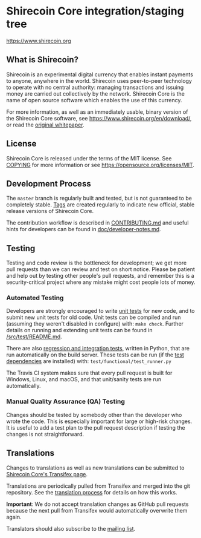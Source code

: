 Shirecoin Core integration/staging tree
=====================================

https://www.shirecoin.org

What is Shirecoin?
----------------

Shirecoin is an experimental digital currency that enables instant payments to
anyone, anywhere in the world. Shirecoin uses peer-to-peer technology to operate
with no central authority: managing transactions and issuing money are carried
out collectively by the network. Shirecoin Core is the name of open source
software which enables the use of this currency.

For more information, as well as an immediately usable, binary version of
the Shirecoin Core software, see https://www.shirecoin.org/en/download/, or read the
[original whitepaper](https://www.shirecoin.org/shirecoin.pdf).

License
-------

Shirecoin Core is released under the terms of the MIT license. See [COPYING](COPYING) for more
information or see https://opensource.org/licenses/MIT.

Development Process
-------------------

The `master` branch is regularly built and tested, but is not guaranteed to be
completely stable. [Tags](https://github.com/tricron/shirecoin/tags) are created
regularly to indicate new official, stable release versions of Shirecoin Core.

The contribution workflow is described in [CONTRIBUTING.md](CONTRIBUTING.md)
and useful hints for developers can be found in [doc/developer-notes.md](doc/developer-notes.md).

Testing
-------

Testing and code review is the bottleneck for development; we get more pull
requests than we can review and test on short notice. Please be patient and help out by testing
other people's pull requests, and remember this is a security-critical project where any mistake might cost people
lots of money.

### Automated Testing

Developers are strongly encouraged to write [unit tests](src/test/README.md) for new code, and to
submit new unit tests for old code. Unit tests can be compiled and run
(assuming they weren't disabled in configure) with: `make check`. Further details on running
and extending unit tests can be found in [/src/test/README.md](/src/test/README.md).

There are also [regression and integration tests](/test), written
in Python, that are run automatically on the build server.
These tests can be run (if the [test dependencies](/test) are installed) with: `test/functional/test_runner.py`

The Travis CI system makes sure that every pull request is built for Windows, Linux, and macOS, and that unit/sanity tests are run automatically.

### Manual Quality Assurance (QA) Testing

Changes should be tested by somebody other than the developer who wrote the
code. This is especially important for large or high-risk changes. It is useful
to add a test plan to the pull request description if testing the changes is
not straightforward.

Translations
------------

Changes to translations as well as new translations can be submitted to
[Shirecoin Core's Transifex page](https://www.transifex.com/shirecoin/shirecoin/).

Translations are periodically pulled from Transifex and merged into the git repository. See the
[translation process](doc/translation_process.md) for details on how this works.

**Important**: We do not accept translation changes as GitHub pull requests because the next
pull from Transifex would automatically overwrite them again.

Translators should also subscribe to the [mailing list](https://groups.google.com/forum/#!forum/shirecoin-translators).
